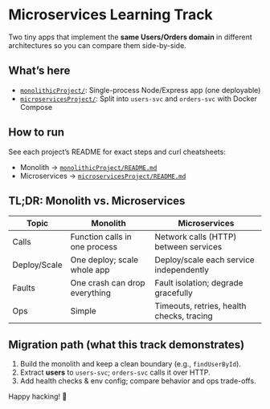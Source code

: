 # Microservices Learning Track

Two tiny apps that implement the **same Users/Orders domain** in different architectures so you can compare them side-by-side.

## What’s here

- [`monolithicProject/`](./monolithicProject): Single-process Node/Express app (one deployable)
- [`microservicesProject/`](./microservicesProject): Split into `users-svc` and `orders-svc` with Docker Compose

## How to run

See each project’s README for exact steps and curl cheatsheets:

- Monolith → [`monolithicProject/README.md`](./monolithicProject/README.md)
- Microservices → [`microservicesProject/README.md`](./microservicesProject/README.md)

## TL;DR: Monolith vs. Microservices

| Topic        | Monolith                      | Microservices                             |
| ------------ | ----------------------------- | ----------------------------------------- |
| Calls        | Function calls in one process | Network calls (HTTP) between services     |
| Deploy/Scale | One deploy; scale whole app   | Deploy/scale each service independently   |
| Faults       | One crash can drop everything | Fault isolation; degrade gracefully       |
| Ops          | Simple                        | Timeouts, retries, health checks, tracing |

## Migration path (what this track demonstrates)

1. Build the monolith and keep a clean boundary (e.g., `findUserById`).
2. Extract **users** to `users-svc`; `orders-svc` calls it over HTTP.
3. Add health checks & env config; compare behavior and ops trade-offs.

Happy hacking! 🚀
